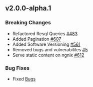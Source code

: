 ## v2.0.0-alpha.1

### Breaking Changes

- Refactored Resql Queries [#483](https://github.com/buerokratt/Buerokratt-Chatbot/issues/483)
- Added Pagination [#607](https://github.com/buerokratt/Buerokratt-Chatbot/issues/607)
- Added Software Versioning [#561](https://github.com/buerokratt/Buerokratt-Chatbot/issues/561)
- Removed bugs and vulnerabilites [#5](https://github.com/buerokratt/Test-Driven-Development/issues/5)
- Serve static content on ngnix [#612](https://github.com/buerokratt/Buerokratt-Chatbot/issues/612)

### Bug Fixes

- Fixed [Bugs](https://github.com/orgs/buerokratt/projects/47/views/37?filterQuery=label%3A%22v2.0%22+label%3Abug+repo%3A%22buerokratt%2FBuerokratt-Chatbot%22)
